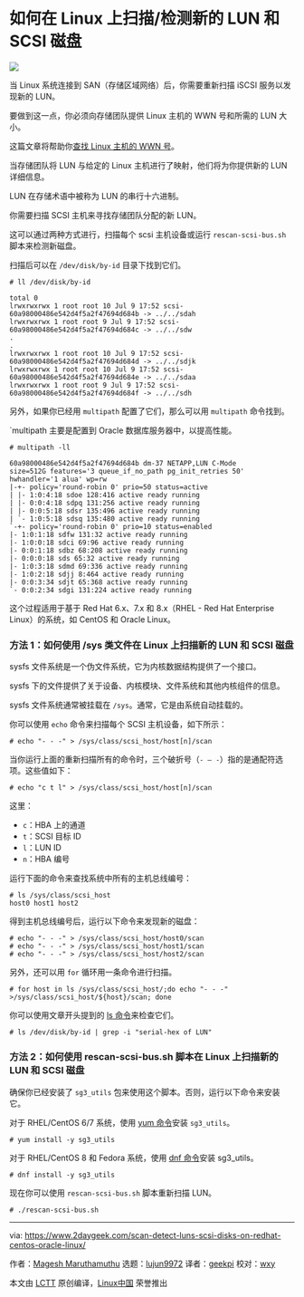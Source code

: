 [#]: collector: (lujun9972)
[#]: translator: (geekpi)
[#]: reviewer: (wxy)
[#]: publisher: ( )
[#]: url: ( )
[#]: subject: (How to Scan/Detect New LUNs and SCSI Disks on Linux)
[#]: via: (https://www.2daygeek.com/scan-detect-luns-scsi-disks-on-redhat-centos-oracle-linux/)
[#]: author: (Magesh Maruthamuthu https://www.2daygeek.com/author/magesh/)

如何在 Linux 上扫描/检测新的 LUN 和 SCSI 磁盘
======

![](https://img.linux.net.cn/data/attachment/album/202011/14/001530vgyym7779ys09y7m.jpg)

当 Linux 系统连接到 SAN（存储区域网络）后，你需要重新扫描 iSCSI 服务以发现新的 LUN。

要做到这一点，你必须向存储团队提供 Linux 主机的 WWN 号和所需的 LUN 大小。

这篇文章将帮助你[查找 Linux 主机的 WWN 号][1]。

当存储团队将 LUN 与给定的 Linux 主机进行了映射，他们将为你提供新的 LUN 详细信息。

LUN 在存储术语中被称为 LUN 的串行十六进制。

你需要扫描 SCSI 主机来寻找存储团队分配的新 LUN。

这可以通过两种方式进行，扫描每个 scsi 主机设备或运行 `rescan-scsi-bus.sh` 脚本来检测新磁盘。

扫描后可以在 `/dev/disk/by-id` 目录下找到它们。

```
# ll /dev/disk/by-id

total 0
lrwxrwxrwx 1 root root 10 Jul 9 17:52 scsi-60a98000486e542d4f5a2f47694d684b -> ../../sdah
lrwxrwxrwx 1 root root 9 Jul 9 17:52 scsi-60a98000486e542d4f5a2f47694d684c -> ../../sdw
.
.
lrwxrwxrwx 1 root root 10 Jul 9 17:52 scsi-60a98000486e542d4f5a2f47694d684d -> ../../sdjk
lrwxrwxrwx 1 root root 10 Jul 9 17:52 scsi-60a98000486e542d4f5a2f47694d684e -> ../../sdaa
lrwxrwxrwx 1 root root 9 Jul 9 17:52 scsi-60a98000486e542d4f5a2f47694d684f -> ../../sdh
```

另外，如果你已经用 `multipath` 配置了它们，那么可以用 `multipath` 命令找到。

`multipath 主要是配置到 Oracle 数据库服务器中，以提高性能。

```
# multipath -ll

60a98000486e542d4f5a2f47694d684b dm-37 NETAPP,LUN C-Mode
size=512G features='3 queue_if_no_path pg_init_retries 50' hwhandler='1 alua' wp=rw
|-+- policy='round-robin 0' prio=50 status=active
| |- 1:0:4:18 sdoe 128:416 active ready running
| |- 0:0:4:18 sdpq 131:256 active ready running
| |- 0:0:5:18 sdsr 135:496 active ready running
| `- 1:0:5:18 sdsq 135:480 active ready running
`-+- policy='round-robin 0' prio=10 status=enabled
|- 1:0:1:18 sdfw 131:32 active ready running
|- 1:0:0:18 sdci 69:96 active ready running
|- 0:0:1:18 sdbz 68:208 active ready running
|- 0:0:0:18 sds 65:32 active ready running
|- 1:0:3:18 sdmd 69:336 active ready running
|- 1:0:2:18 sdjj 8:464 active ready running
|- 0:0:3:34 sdjt 65:368 active ready running
`- 0:0:2:34 sdgi 131:224 active ready running
```

这个过程适用于基于 Red Hat 6.x、7.x 和 8.x（RHEL - Red Hat Enterprise Linux）的系统，如 CentOS 和 Oracle Linux。

### 方法 1：如何使用 /sys 类文件在 Linux 上扫描新的 LUN 和 SCSI 磁盘

sysfs 文件系统是一个伪文件系统，它为内核数据结构提供了一个接口。

sysfs 下的文件提供了关于设备、内核模块、文件系统和其他内核组件的信息。

sysfs 文件系统通常被挂载在 `/sys`。通常，它是由系统自动挂载的。

你可以使用 `echo` 命令来扫描每个 SCSI 主机设备，如下所示：

```
# echo "- - -" > /sys/class/scsi_host/host[n]/scan
```

当你运行上面的重新扫描所有的命令时，三个破折号（`- – -`）指的是通配符选项。这些值如下：

```
# echo "c t l" > /sys/class/scsi_host/host[n]/scan
```

这里：

* `c`：HBA 上的通道
* `t`：SCSI 目标 ID
* `l`：LUN ID
* `n`：HBA 编号

运行下面的命令来查找系统中所有的主机总线编号：

```
# ls /sys/class/scsi_host
host0 host1 host2
```

得到主机总线编号后，运行以下命令来发现新的磁盘：

```
# echo "- - -" > /sys/class/scsi_host/host0/scan
# echo "- - -" > /sys/class/scsi_host/host1/scan
# echo "- - -" > /sys/class/scsi_host/host2/scan
```

另外，还可以用 `for` 循环用一条命令进行扫描。

```
# for host in ls /sys/class/scsi_host/;do echo "- - -" >/sys/class/scsi_host/${host}/scan; done
```

你可以使用文章开头提到的 [ls 命令][2]来检查它们。

```
# ls /dev/disk/by-id | grep -i "serial-hex of LUN"
```

### 方法 2：如何使用 rescan-scsi-bus.sh 脚本在 Linux 上扫描新的 LUN 和 SCSI 磁盘

确保你已经安装了 `sg3_utils` 包来使用这个脚本。否则，运行以下命令来安装它。

对于 RHEL/CentOS 6/7 系统，使用 [yum 命令][3]安装 `sg3_utils`。

```
# yum install -y sg3_utils
```

对于 RHEL/CentOS 8 和 Fedora 系统，使用 [dnf 命令][4]安装 sg3_utils。

```
# dnf install -y sg3_utils
```

现在你可以使用 `rescan-scsi-bus.sh` 脚本重新扫描 LUN。

```
# ./rescan-scsi-bus.sh
```

--------------------------------------------------------------------------------

via: https://www.2daygeek.com/scan-detect-luns-scsi-disks-on-redhat-centos-oracle-linux/

作者：[Magesh Maruthamuthu][a]
选题：[lujun9972][b]
译者：[geekpi](https://github.com/geekpi)
校对：[wxy](https://github.com/wxy)

本文由 [LCTT](https://github.com/LCTT/TranslateProject) 原创编译，[Linux中国](https://linux.cn/) 荣誉推出

[a]: https://www.2daygeek.com/author/magesh/
[b]: https://github.com/lujun9972
[1]: https://www.2daygeek.com/how-to-find-wwn-wwnn-wwpn-number-of-hba-card-in-linux/
[2]: https://www.2daygeek.com/linux-unix-ls-command-display-directory-contents/
[3]: https://www.2daygeek.com/linux-yum-command-examples-manage-packages-rhel-centos-systems/
[4]: https://www.2daygeek.com/linux-dnf-command-examples-manage-packages-fedora-centos-rhel-systems/